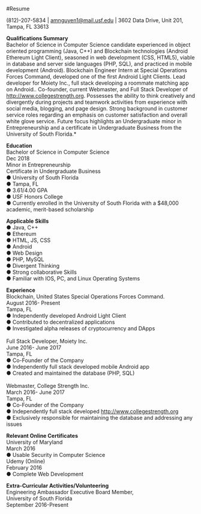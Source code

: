#Resume

(812)-207-5834 | amnguyen1@mail.usf.edu | 3602 Data Drive, Unit 201, Tampa, FL 33613

<b>Qualifications Summary</b><br />Bachelor of Science in Computer Science candidate experienced in object oriented programming (Java, C++) and Blockchain technologies (Android Ethereum Light Client), seasoned in web development (CSS, HTML5), viable in database and server side languages (PHP, SQL), and practiced in mobile development (Android).  Blockchain Engineer Intern at Special Operations Forces Command, developed one of the first Android Light Clients. Lead developer for Moiety Inc., full stack developing a roommate matching app on Android.. Co-founder, current Webmaster, and Full Stack Developer of http://www.collegestrength.org. Possesses the ability to think creatively and divergently during projects and teamwork activities from experience with social media, blogging, and page design. Strong background in customer service roles regarding an emphasis on customer satisfaction and overall white glove service. Future focus highlights an Undergraduate minor in Entrepreneurship and a certificate in Undergraduate Business from the University of South Florida.*

<b>Education</b><br />Bachelor of Science in Computer Science<br />Dec 2018<br />Minor in Entrepreneurship<br />Certificate in Undergraduate Business<br />●          University of South Florida<br />●     Tampa, FL<br />●     3.61/4.00 GPA<br />●     USF Honors College<br />●     Currently enrolled in the University of South Florida with a $48,000 academic, merit-based scholarship


<b>Applicable Skills</b><br />●     Java, C++<br />●     Ethereum<br />●     HTML, JS, CSS<br />●     Android<br />●     Web Design<br />●     PHP, MySQL<br />●     Divergent Thinking<br />●     Strong collaborative Skills<br />●     Familiar with IOS, PC, and Linux Operating Systems

<b>Experience</b><br />Blockchain, ​United States Special Operations Forces Command.<br />August 2016- Present<br />Tampa, FL<br />●	Independently developed Android Light Client<br />●	Contributed to decentralized applications<br />●	Investigated alpha releases of cryptocurrency and DApps<br /><br />Full Stack Developer, ​Moiety Inc.<br />June 2016- June 2017<br />Tampa, FL<br />●	Co-Founder of the Company<br />●	Independently full stack developed mobile Android app<br />●	Created and maintained the database (PHP, SQL)<br /><br />Webmaster, ​College Strength Inc.<br />March 2016- June 2017<br />Tampa, FL<br />●	Co-Founder of the Company<br />●	Independently full stack developed http://www.collegestrength.org<br />●	Exclusively responsible for maintaining the database and addressing any issues

<b>Relevant Online Certificates</b><br />University of Maryland<br />March 2016<br />● Usable Security in Computer Science<br />Udemy (Online)<br />February 2016<br />● Complete Web Development

<b>Extra-Curricular Activities/Volunteering</b><br />Engineering Ambassador Executive Board Member,<br />University of South Florida<br />September 2016-Present
